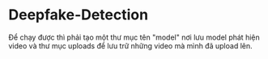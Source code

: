 # Deepfake-Detection
Để chạy được thì phải tạo một thư mục tên "model" nơi lưu model phát hiện video và thư mục uploads để lưu trữ những video mà mình đã upload lên.
